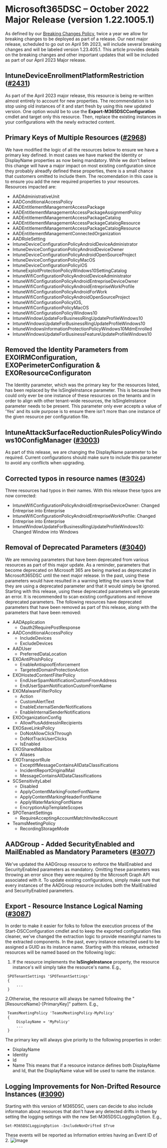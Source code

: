 # Microsoft365DSC – October 2022 Major Release (version 1.22.1005.1)

As defined by our [Breaking Changes Policy](https://microsoft365dsc.com/concepts/breaking-changes/), twice a year we allow for breaking changes to be deployed as part of a release. Our next major release, scheduled to go out on April 5th 2023, will include several breaking changes and will be labeled version 1.23.405.1. This article provides details on the breaking changes and other important updates that will be included as part of our April 2023 Major release.

## IntuneDeviceEnrollmentPlatformRestriction ([#2431](https://github.com/microsoft/Microsoft365DSC/pull/2431))
As part of the April 2023 major release, this resource is being re-written almost entirely to account for new properties. The recommendation is to stop using old instances of it and start fresh by using this new updated version. One option would be to use the **Export-M365DSCConfiguration** cmdlet and target only this resource. Then, replace the existing instances in your configurations with the newly extracted content.

## Primary Keys of Multiple Resources ([#2968](https://github.com/microsoft/Microsoft365DSC/pull/2968))
We have modified the logic of all the resources below to ensure we have a primary key defined. In most cases we have marked the Identity or DisplayName properties as now being mandatory. While we don't believe this change will have a major impact on most existing configuration since they probably alreadfy defined these properties, there is a small chance that customers omitted to include them. The recomendation in this case is to ensure you add the new required properties to your resources. Resources impacted are:

* AADAdministrativeUnit
* AADConditionalAccessPolicy
* AADEntitlementManagementAccessPackage
* AADEntitlementManagementAccessPackageAssignmentPolicy
* AADEntitlementManagementAccessPackageCatalog
* AADEntitlementManagementAccessPackageCatalogResource
* AADEntitlementManagementAccessPackageCatalogResource
* AADEntitlementManagementConnectedOrganization
* AADRoleSetting
* IntuneDeviceConfigurationPolicyAndroidDeviceAdministrator
* IntuneDeviceConfigurationPolicyAndroidDeviceOwner
* IntuneDeviceConfigurationPolicyAndroidOpenSourceProject
* IntuneDeviceConfigurationPolicyMacOS
* IntuneDeviceConfigurationPolicyiOS
* IntuneExploitProtectionPolicyWindows10SettingCatalog
* IntuneWifiConfigurationPolicyAndroidDeviceAdministrator
* IntuneWifiConfigurationPolicyAndroidEntrepriseDeviceOwner
* IntuneWifiConfigurationPolicyAndroidEntrepriseWorkProfile
* IntuneWifiConfigurationPolicyAndroidForWork
* IntuneWifiConfigurationPolicyAndroidOpenSourceProject
* IntuneWifiConfigurationPolicyIOS,
* IntuneWifiConfigurationPolicyMacOS
* IntuneWifiConfigurationPolicyWindows10
* IntuneWindowUpdateForBusinessRingUpdateProfileWindows10
* IntuneWindowsUpdateForBusinessRingUpdateProfileWindows10
* IntuneWindowsInformationProtectionPolicyWindows10MdmEnrolled
* IntuneWindowsUpdateForBusinessFeatureUpdateProfileWindows10

## Removed the Identity Parameters from EXOIRMConfiguration, EXOPerimeterConfiguration & EXOResourceConfiguraton
The Identity parameter, which was the primary key for the resources listed, has been replaced by the IsSingleInstance parameter. This is because there could only ever be one instance of these resources on the tenants and in order to align with other tenant-wide resources, the IsSingleInstance parameter needs to be present. This parameter only ever accepts a value of 'Yes' and its sole purpose is to ensure there isn't more than one instance of the given resource per configuration file.

## IntuneAttackSurfaceReductionRulesPolicyWindows10ConfigManager ([#3003](https://github.com/microsoft/Microsoft365DSC/pull/3003))
As part of this release, we are changing the DisplayName parameter to be required. Current configurations should make sure to include this parameter to avoid any conflicts when upgrading.

## Corrected typos in resource names ([#3024](https://github.com/microsoft/Microsoft365DSC/pull/3024))
Three resources had typos in their names. With this release these typos are now corrected:
* IntuneWifiConfigurationPolicyAndroidEntrepriseDeviceOwner: Changed Entreprise into Enterprise
* IntuneWifiConfigurationPolicyAndroidEntrepriseWorkProfile: Changed Entreprise into Enterprise
* IntuneWindowUpdateForBusinessRingUpdateProfileWindows10: Changed Window into Windows

## Removal of Deprecated Parameters ([#3040](https://github.com/microsoft/Microsoft365DSC/pull/3040))
We are removing parameters that have been deprecated from various resources as part of this major update. As a reminder, parameters that become deprecated on Microsoft 365 are being marked as deprecated in Microsoft365DSC until the next major release. In the past, using these parameters would have resulted in a warning letting the users know that they are using a deprecated parameter and that it would simply be ignored. Starting with this release, using these deprecated parameters will generate an error. It is recommended to scan existing configurations and remove deprecated parameters. The following resources have deprecated parameters that have been removed as part of this release, along with the parameters that have been removed:

<ul>
 <li>AADApplication
  <ul>
   <li>Oauth2RequirePostResponse</li>
  </ul>
 </li>
 <li>AADConditionalAccessPolicy
  <ul>
  <li>IncludeDevices</li>
  <li>ExcludeDevices</li>
   </ul></li>
 <li>AADUser
  <ul>
  <li>PreferredDataLocation</li>
   </ul></li>
 <li>EXOAntiPhishPolicy
  <ul>
  <li>EnableAntispoofEnforcement</li>
  <li>TargetedDomainProtectionAction</li>
   </ul></li>
 <li>EXOHostedContentFilterPolicy
  <ul>
  <li>EndUserSpamNotificationCustomFromAddress</li>
  <li>EndUserSpamNotificationCustomFromName</li>
   </ul></li>
 <li>EXOMalwareFilterPolicy
  <ul>
  <li>Action</li>
  <li>CustomAlertText</li>
  <li>EnableExternalSenderNotifications</li>
  <li>EnableInternalSenderNotifications</li>
   </ul></li>
 <li>EXOOrganizationConfig
  <ul>
  <li>AllowPlusAddressInRecipients</li>
  </ul>
 <li>EXOSaveLinksPolicy
  <ul>
 <li>DoNotAllowClickThrough</li>
  <li>DoNotTrackUserClicks</li>
  <li>IsEnabled</li>
   </ul></li>
 <li>EXOSharedMailbox
  <ul>
  <li>Aliases</li>
   </ul></li>
 <li>EXOTransportRule
  <ul>
  <li>ExceptIfMessageContainsAllDataClassifications</li>
  <li>IncidentReportOriginalMail</li>
  <li>MessageContainsAllDataClassifications</li>
   </ul></li>
 <li>SCSensitivityLabel
  <ul>
  <li>Disabled
  <li>ApplyContentMarkingFooterFontName</li>
  <li>ApplyContentMarkingHeaderFontName</li>
  <li>ApplyWaterMarkingFontName</li>
  <li>EncryptionAipTemplateScopes</li>
   </ul></li>
 <li>SPOTenantSettings
  <ul>
  <li>RequireAcceptingAccountMatchInvitedAccount</li>
   </ul></li>
 <li>TeamsMeetingPolicy
  <ul>
   <li>RecordingStorageMode</li>
  </ul></li>
  </ul>

## AADGroup - Added SecurityEnabled and MailEnabled as Mandatory Parameters ([#3077](https://github.com/microsoft/Microsoft365DSC/pull/3077))
We've updated the AADGroup resource to enforce the MailEnabled and SecurityEnabled parameters as mandatory. Omitting these parameters was throwing an error since they were required by the Microsoft Graph API associated with it. To update existing configurations, simply make sure that every instances of the AADGroup resource includes both the MailEnabled and SecurityEnabled parameters.

## Export - Resource Instance Logical Naming ([#3087](https://github.com/microsoft/Microsoft365DSC/pull/3087))
In order to make it easier for folks to follow the execution process of the Start-DSCConfiguration cmdlet and to keep the exported configuration files cleaner, we've changed the extraction logic to provide meaningful names to the extracted components. In the past, every instance extracted used to be assigned a GUID as its instance name. Starting with this release, extracted resources will be named based on the following logic:

1. If the resource implements the **IsSingleInstance** property, the resource instance's will simply take the resource's name. E.g.,
 ```
  SPOTenantSettings 'SPOTenantSettings'
  {
      ...
  }
 ```

2.Otherwise, the resource will always be named following the "[ResourceName]-[PrimaryKey]" pattern. E.g.,
 ```
  TeamsMeetingPolicy 'TeamsMeetingPolicy-MyPolicy'
  {
      DisplayName = 'MyPolicy'
      ...
  }
  ```
  The primary key will always give priority to the following properties in order:
  * DisplayName
  * Identity
  * Id
  * Name
  This means that if a resource instance defines both DisplayName and Id, that the DisplayName value will be used to name the instance.

## Logging Improvements for Non-Drifted Resource Instances ([#3090](https://github.com/microsoft/Microsoft365DSC/pull/3099))
Starting with this version of M365DSC, users can decide to also include informaton about resources that don't have any detected drifts in them by setting the logging settings with the new Set-M365DSCLoggingOption. E.g.,

```
Set-M365DSCLoggingOption -IncludeNonDrifted $True
```
These events will be reported as Information entries having an Event ID of 2.
![image](https://raw.githubusercontent.com/microsoft/Microsoft365DSC/Dev/docs/docs/Images/April2023MR-EventViewer.png)
